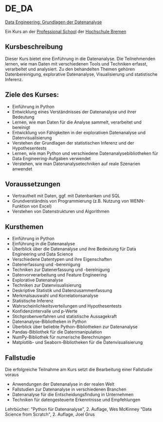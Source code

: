 # DE_DA
[Data Engineering: Grundlagen der Datenanalyse](https://www.hs-bremen.de/weiterbilden/kurs/data-science-datenanalyse/)

Ein Kurs an der [Professional School](https://www.hs-bremen.de/graduate-professional-school/) der [Hochschule Bremen](https://www.hs-bremen.de)


## Kursbeschreibung

Dieser Kurs bietet eine Einführung in die Datenanalyse. Die Teilnehmenden lernen, wie man Daten mit verschiedenen Tools und Techniken erfasst, verarbeitet und analysiert. Zu den behandelten Themen gehören Datenbereinigung, explorative Datenanalyse, Visualisierung und statistische Inferenz.


## Ziele des Kurses:

- Einführung in Python
- Entwicklung eines Verständnisses der Datenanalyse und ihrer Bedeutung
- Lernen, wie man Daten für die Analyse sammelt, verarbeitet und bereinigt
- Entwicklung von Fähigkeiten in der explorativen Datenanalyse und Datenvisualisierung
- Verstehen der Grundlagen der statistischen Inferenz und der Hypothesentests
- Lernen, wie man Python und verschiedene Datenanalysebibliotheken für Data Engineering-Aufgaben verwendet
- Verstehen, wie man Datenanalysetechniken auf reale Szenarien anwendet

## Voraussetzungen

- Vertrautheit mit Daten, ggf. mit Datenbanken und SQL
- Grundverständnis von Programmierung (z.B. Nutzung von WENN-Funktion von Excel)
- Verstehen von Datenstrukturen und Algorithmen

## Kursthemen

- Einführung in Python
- Einführung in die Datenanalyse
- Überblick über die Datenanalyse und ihre Bedeutung für Data Engineering und Data Science
- Verschiedene Datentypen und ihre Eigenschaften
- Datenerfassung und -bereinigung
- Techniken zur Datenerfassung und -bereinigung
- Datenvorverarbeitung und Feature Engineering
- Explorative Datenanalyse
- Techniken zur Datenvisualisierung
- Deskriptive Statistik und Datenzusammenfassung
- Merkmalsauswahl und Korrelationsanalyse
- Statistische Inferenz
- Wahrscheinlichkeitsverteilungen und Hypothesentests
- Konfidenzintervalle und p-Werte
- Stichprobenverfahren und statistische Aussagekraft
- Datenanalyse-Bibliotheken in Python
- Überblick über beliebte Python-Bibliotheken zur Datenanalyse
- Pandas-Bibliothek für die Datenmanipulation
- NumPy-Bibliothek für numerische Berechnungen
- Matplotlib- und Seaborn-Bibliotheken für die Datenvisualisierung


## Fallstudie
Die erfolgreiche Teilnahme am Kurs setzt die Bearbeitung einer Fallstudie voraus
- Anwendungen der Datenanalyse in der realen Welt
- Fallstudien zur Datenanalyse in verschiedenen Branchen
- Datenanalyse für die Entscheidungsfindung in Unternehmen
- Techniken für datengesteuerte Erkenntnisse und Empfehlungen

Lehrbücher:
"Python für Datenanalyse", 2. Auflage, Wes McKinney
"Data Science from Scratch", 2. Auflage, Joel Grus
